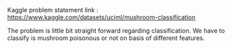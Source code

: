 Kaggle problem statement link : https://www.kaggle.com/datasets/uciml/mushroom-classification

The problem is little bit straight forward regarding classification. We have to classify is mushroom poisonous or not on basis of different features.